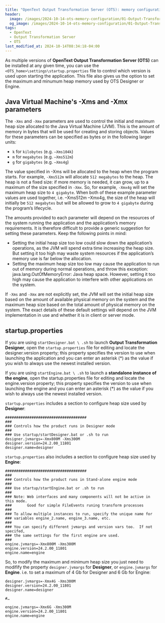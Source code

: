 ```yaml
---
title: "OpenText Output Transformation Server (OTS): memory configuration"
header:
  image: /images/2024-10-14-ots-memory-configuration/01-Output-Transformation-Designer.png
  og_image: /images/2024-10-14-ots-memory-configuration/01-Output-Transformation-Designer.png
tags:
  - OpenText
  - Output Transformation Server
  - OTS
last_modified_at: 2024-10-14T08:34:18-04:00
---
```


As multiple versions of **OpenText Output Transformation Server (OTS)** can be installed at any given time, 
you can use the `<OTS_home>\settings\startup.properties` file to control which version is used 
upon starting the application. This file also gives us the option to set the maximum and minumum 
heap memory used by OTS Designer or Engine.


## Java Virtual Machine's -Xms and -Xmx parameters 

The `-Xms` and `-Xmx` parameters are used to control the initial and maximum heap size allocated 
to the Java Virtual Machine (JVM). This is the amount of memory in bytes that will be used for 
creating and storing objects. Values for these parameters can be specified as bytes or in the 
following larger units:

 - `k` for `kilobytes` (e.g. `–Xms104k`)
 - `m` for `megabytes` (e.g. `–Xms512m`)
 - `g` for `gigabytes` (e.g. `–Xms4g`)

The value specified in -Xms will be allocated to the heap when the program starts. For example, `-Xms512m` will 
allocate `512 megabytes` to the heap. The heap is not a fixed size: if more memory is needed, it can grow, up to 
a maximum of the size specified in `-Xmx`. So, for example, `-Xmx4g` will set the maximum heap size to `4 gigabyte`. 
When both of these example parameter values are used together, i.e. –Xms512m –Xmx4g, the size of the heap will 
initially be `512 megabytes` but will be allowed to grow to `4 gigabyte` during the program’s lifecycle.

The amounts provided to each parameter will depend on the resources of the system running the application and 
the application’s memory requirements. It is therefore difficult to provide a generic suggestion for setting 
these parameters. Keep the following points in mind:

 - Setting the initial heap size too low could slow down the application’s operations, as the JVM will spend 
   extra time increasing the heap size. But setting it too high may waste system resources if the application’s 
   memory use is far below the allocation.
 - Setting the maximum heap size too low may cause the application to run out of memory during normal operations, 
   and throw this exception: java.lang.OutOfMemoryError: Java heap space. However, setting it too high may cause 
   the application to interfere with other applications on the system.

If `-Xms` and `-Xmx` are not explicitly set, the JVM will set the initial heap size based on the amount of available 
physical memory on the system and the maximum heap size based on the total amount of physical memory on the system. 
The exact details of these default settings will depend on the JVM implementation in use and whether it is in client 
or server mode.

## startup.properties

If you are using `startDesigner.bat \ .sh` to launch **Output Transformation Designer**, open the `startup.properties` 
file for editing and locate the designer.version property; this property specifies the version to use when launching 
the application and you can enter an asterisk (*) as the value if you wish to always use the newest installed version.

If you are using `startEngine.bat \ .sh` to launch a **standalone instance of the engine**, open the startup.properties 
file for editing and locate the engine.version property; this property specifies the version to use when launching the 
engine and you can enter an asterisk (*) as the value if you wish to always use the newest installed version.

`startup.properties` includes  a section to configure heap size used by **Designer**:

```properties
#####################################
###
### Controls how the product runs in Designer mode
###
### Use startup/startDesigner.bat or .sh to run
designer.jvmargs=-Xmx800M -Xms300M
designer.version=24.2.00_11801
designer.name=designer
```

`startup.properties` also includes  a section to configure heap size used by **Engine**:

```properties
#####################################
###
### Controls how the product runs in Stand-alone engine mode
###
### Use startup/startEngine.bat or .sh to run
###
### Note: Web interfaces and many components will not be active in this mode.
###       Good for simple FileEvents runing transform processes
###
### To allow multiple instances to run, specify the unique name for
### variables engine_2.name, engine_3.name, etc.
###
### You can specify different jvmargs and version vars too.  If not specifed,
### the same settings for the first engine are used.
###
engine.jvmargs=-Xmx800M -Xms300M
engine.version=24.2.00_11801
engine.name=engine
```

So, to modify the maximum and minimum heap size you just need to modifify the property 
`designer.jvmargs` for **Designer**, or `engine.jvmargs` for **Engine**. i.e. to set 
a maximum of 4 Gb for Designer and 6 Gb for Engine:

```properties
designer.jvmargs=-Xmx4G -Xms300M
designer.version=24.2.00_11801
designer.name=designer

#…

engine.jvmargs=-Xmx6G -Xms300M
engine.version=24.2.00_11801
engine.name=engine
```


